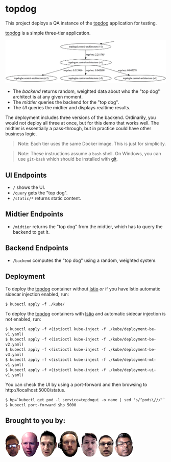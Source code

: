 # topdog

This project deploys a QA instance of the [topdog] application for testing.

[topdog] is a simple three-tier application.

![topdog tiers](topdog.png)

* The _backend_ returns random, weighted data about who the "top dog" architect is at any given moment.
* The _midtier_ queries the backend for the "top dog".
* The _UI_ queries the midtier and displays realtime results.

The deployment includes three versions of the backend. Ordinarily, you would not deploy all three at once, but for this demo that works well. The midtier is essentially a pass-through, but in practice could have other business logic.

> Note: Each tier uses the same Docker image. This is just for simplicity.

> Note: These instructions assume a `bash` shell. On Windows, you can use `git-bash` which should be installed with [git](https://git-scm.com/).

## UI Endpoints

* `/` shows the UI.
* `/query` gets the "top dog".
* `/static/*` returns static content.

## Midtier Endpoints

* `/midtier` returns the "top dog" from the midtier, which has to query the backend to get it.

## Backend Endpoints

* `/backend` computes the "top dog" using a random, weighted system.

## Deployment

To deploy the [topdog] container without [Istio] *or* if you have Istio automatic sidecar injection enabled, run:

    $ kubectl apply -f ./kube/

To deploy the [topdog] containers with [Istio] and automatic sidecar injection is not enabled, run:

    $ kubectl apply -f <(istioctl kube-inject -f ./kube/deployment-be-v1.yaml)
    $ kubectl apply -f <(istioctl kube-inject -f ./kube/deployment-be-v2.yaml)
    $ kubectl apply -f <(istioctl kube-inject -f ./kube/deployment-be-v3.yaml)
    $ kubectl apply -f <(istioctl kube-inject -f ./kube/deployment-mt-v1.yaml)
    $ kubectl apply -f <(istioctl kube-inject -f ./kube/deployment-ui-v1.yaml)

You can check the UI by using a port-forward and then browsing to http://localhost:5000/status.

    $ hp=`kubectl get pod -l service=topdogui -o name | sed 's/^pods\///'`
    $ kubectl port-forward $hp 5000

## Brought to you by:

![dogs](dogs.png)

[Istio]: https://istio.io/
[topdog]: https://github.com/ancientlore/topdog
